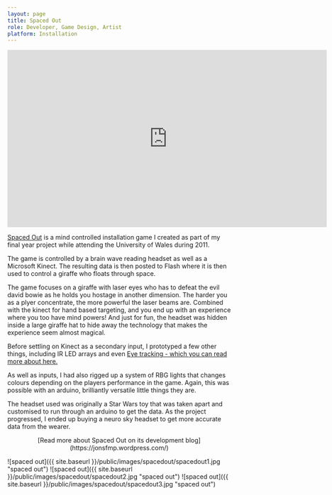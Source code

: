```yaml
---
layout: page
title: Spaced Out
role: Developer, Game Design, Artist
platform: Installation
---
```


<iframe src="https://player.vimeo.com/video/23820412" width="720" height="400" frameborder="0" webkitallowfullscreen mozallowfullscreen allowfullscreen></iframe>

[Spaced Out](https://jonsfmp.wordpress.com/) is a mind controlled installation game I created as part of my final year project while attending the University of Wales during 2011. 

The game is controlled by a brain wave reading headset as well as a Microsoft Kinect. The resulting data is then posted to Flash where it is then used to control a giraffe who floats through space.

The game focuses on a giraffe with laser eyes who has to defeat the evil david bowie as he holds you hostage in another dimension. The harder you as a plyer concentrate, the more powerful the laser beams are. Combined with the kinect for hand based targeting, and you end up with an experience where you too have mind powers! And just for fun, the headset was hidden inside a large giraffe hat to hide away the technology that makes the experience seem almost magical.

Before settling on Kinect as a secondary input, I prototyped a few other things, including IR LED arrays and even [Eye tracking - which you can read more about here.](https://jonsfmp.wordpress.com/2011/02/16/eyetracking-the-replacement-for-headtracking/)

As well as inputs, I had also rigged up a system of RBG lights that changes colours depending on the players performance in the game. Again, this was possible with an arduino, brilliantly versatile little things they are.

The headset used was originally a Star Wars toy that was taken apart and customised to run through an arduino to get the data. As the project progressed, I ended up buying a neuro sky headset to get more accurate data from the wearer.

<center>
[Read more about Spaced Out on its development blog](https://jonsfmp.wordpress.com/) 
</center>

![spaced out]({{ site.baseurl }}/public/images/spacedout/spacedout1.jpg "spaced out")
![spaced out]({{ site.baseurl }}/public/images/spacedout/spacedout2.jpg "spaced out")
![spaced out]({{ site.baseurl }}/public/images/spacedout/spacedout3.jpg "spaced out")